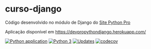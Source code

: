 # curso-django
Código desenvolvido no módulo de Django do [Site Python Pro](www.python.pro.br)

Aplicação disponível em https://devpropythondjango.herokuapp.com/

[![Python application](https://github.com/LeandroYamada/curso-django/actions/workflows/python-app.yml/badge.svg)](https://github.com/LeandroYamada/curso-django/actions/workflows/python-app.yml)
[![Python 3](https://pyup.io/repos/github/LeandroYamada/curso-django/python-3-shield.svg)](https://pyup.io/repos/github/LeandroYamada/curso-django/)
[![Updates](https://pyup.io/repos/github/LeandroYamada/curso-django/shield.svg)](https://pyup.io/repos/github/LeandroYamada/curso-django/)
[![codecov](https://codecov.io/gh/LeandroYamada/curso-django/branch/main/graph/badge.svg?token=K8jW5KOtEh)](https://codecov.io/gh/LeandroYamada/curso-django)


